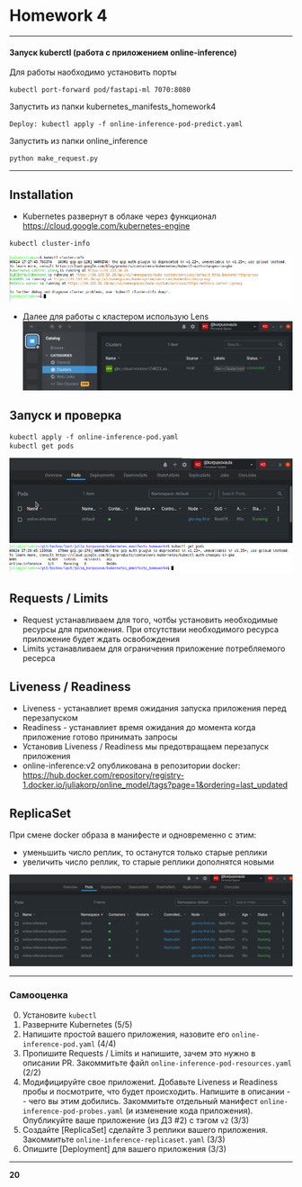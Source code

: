 # Homework 4 
____
#### Запуск kuberctl (работа с приложением online-inference)
Для работы наобходимо установить порты 
```
kubectl port-forward pod/fastapi-ml 7070:8080
```
Запустить из папки kubernetes_manifests_homework4
```
Deploy: kubectl apply -f online-inference-pod-predict.yaml
```
Запустить из папки online_inference
```
python make_request.py
```
_____
## Installation
* Kubernetes развернут в облаке через функционал https://cloud.google.com/kubernetes-engine
```
kubectl cluster-info
```
![img.png](screenshots/kubernetes_cluster_info.png)
* Далее для работы с кластером использую Lens
![img.png](screenshots/lens.png)

## Запуск и проверка
```
kubectl apply -f online-inference-pod.yaml
kubectl get pods
```
![img.png](screenshots/1.png)
![img.png](screenshots/2.png)

## Requests / Limits
* Request устанавливаем для того, чотбы установить необходимые ресурсы для приложения. При отсутствии необходимого ресурса приложение будет ждать освобождения 
* Limits устанавливаем для ограничения приложение потребляемого ресерса

## Liveness / Readiness
* Liveness - устанавлиет время ожидания запуска приложения перед перезапуском
* Readiness - устанавлиет время ожидания до момента когда приложение готово принимать запросы
* Установив Liveness / Readiness мы предотвращаем перезапуск приложения
* online-inference:v2 опубликована в репозитории docker: https://hub.docker.com/repository/registry-1.docker.io/juliakorp/online_model/tags?page=1&ordering=last_updated

## ReplicaSet
При смене docker образа в манифесте и одновременно с этим:
* уменьшить число реплик, то останутся только старые реплики
* увеличить число реплик, то старые реплики дополнятся новыми

![img.png](screenshots/3.png)
________
### Самооценка

0. Установите `kubectl`
1. Разверните Kubernetes (5/5)
2. Напишите простой вашего приложения, назовите его `online-inference-pod.yaml` (4/4)
3. Пропишите Requests / Limits и напишите, зачем это нужно в описании PR. Закоммитьте файл `online-inference-pod-resources.yaml` (2/2)
4. Модифицируйте свое приложениt. Добавьте Liveness и Readiness пробы и посмотрите, что будет происходить. Напишите в описании -- чего вы этим добились. Закоммитьте отдельный манифест `online-inference-pod-probes.yaml` (и изменение кода приложения). Опубликуйте ваше приложение (из ДЗ #2) с тэгом `v2` (3/3)
5. Создайте [ReplicaSet] сделайте 3 реплики вашего приложения. Закоммитьте `online-inference-replicaset.yaml` (3/3)
6. Опишите [Deployment] для вашего приложения (3/3)
__________
**20**